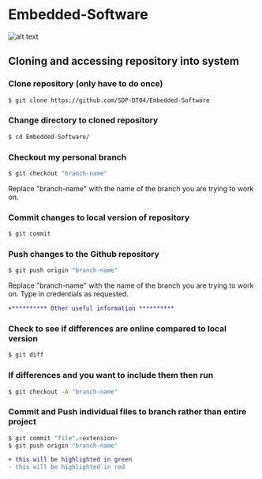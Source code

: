 # Embedded-Software

![alt text](https://assets-cdn.github.com/images/modules/logos_page/GitHub-Logo.png) <br />

## Cloning and accessing repository into system

### Clone repository (only have to do once)
```sh
$ git clone https://github.com/SDP-DT04/Embedded-Software
```

### Change directory to cloned repository
```sh
$ cd Embedded-Software/
```

### Checkout my personal branch
```sh
$ git checkout "branch-name"
```
Replace "branch-name" with the name of the branch you are trying to work on.

### Commit changes to local version of repository
```sh
$ git commit
```

### Push changes to the Github repository
```sh
$ git push origin "branch-name"
```
Replace "branch-name" with the name of the branch you are trying to work on. Type in credentials as requested.

```diff
+********** Other useful information **********
```

### Check to see if differences are online compared to local version
```sh
$ git diff
```

### If differences and you want to include them then run
```sh
$ git checkout -A "branch-name"
```

### Commit and Push individual files to branch rather than entire project
```sh
$ git commit "file".<extension>
$ git push origin "branch-name"
```

```diff
+ this will be highlighted in green
- this will be highlighted in red
```

